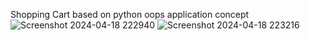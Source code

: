 Shopping Cart based on python oops application concept
![Screenshot 2024-04-18 222940](https://github.com/Aswinramesh04/shopping_cart/assets/111281325/3205cde4-056b-4e7d-ac50-6b510a2b42fa)
![Screenshot 2024-04-18 223216](https://github.com/Aswinramesh04/shopping_cart/assets/111281325/fcdb2645-0b45-4a42-bf06-740d01fb5518)

